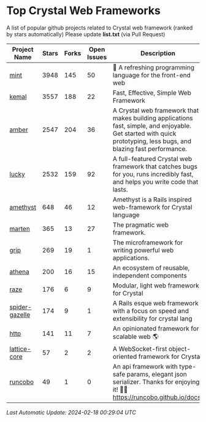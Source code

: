# Top Crystal Web Frameworks

A list of popular github projects related to Crystal web framework (ranked by stars automatically)
Please update **list.txt** (via Pull Request)

| Project Name | Stars | Forks | Open Issues | Description | Last Commit |
| ------------ | ----- | ----- | ----------- | ----------- | ----------- |
| [mint](https://github.com/mint-lang/mint) |3948|145|50|:leaves: A refreshing programming language for the front-end web|2023-12-15T04:53:16Z|
| [kemal](https://github.com/kemalcr/kemal) |3557|188|22|Fast, Effective, Simple Web Framework|2024-02-14T10:33:05Z|
| [amber](https://github.com/amberframework/amber) |2547|204|36|A Crystal web framework that makes building applications fast, simple, and enjoyable. Get started with quick prototyping, less bugs, and blazing fast performance.|2023-11-25T01:17:47Z|
| [lucky](https://github.com/luckyframework/lucky) |2532|159|92|A full-featured Crystal web framework that catches bugs for you, runs incredibly fast, and helps you write code that lasts.|2024-01-09T22:34:21Z|
| [amethyst](https://github.com/amethyst-framework/amethyst) |648|46|12|Amethyst is a Rails inspired web-framework for Crystal language|2018-02-10T19:35:15Z|
| [marten](https://github.com/martenframework/marten) |365|13|27|The pragmatic web framework.|2024-02-16T03:01:17Z|
| [grip](https://github.com/grip-framework/grip) |269|19|1|The microframework for writing powerful web applications.|2024-01-27T16:38:30Z|
| [athena](https://github.com/athena-framework/athena) |200|16|15|An ecosystem of reusable, independent components|2024-02-09T02:53:28Z|
| [raze](https://github.com/samueleaton/raze) |176|6|9|Modular, light web framework for Crystal|2021-01-02T01:20:01Z|
| [spider-gazelle](https://github.com/spider-gazelle/spider-gazelle) |174|9|1|A Rails esque web framework with a focus on speed and extensibility for crystal lang|2023-11-12T20:56:42Z|
| [http](https://github.com/onyxframework/http) |141|11|7|An opinionated framework for scalable web 🌎|2019-08-13T09:00:30Z|
| [lattice-core](https://github.com/jasonl99/lattice-core) |57|2|2|A WebSocket-first object-oriented framework for Crystal|2017-03-31T23:57:57Z|
| [runcobo](https://github.com/runcobo/runcobo) |49|1|0|An api framework with type-safe params, elegant json serializer. Thanks for enjoying it! 👻👻 https://runcobo.github.io/docs/|2022-03-16T06:43:35Z|

*Last Automatic Update: 2024-02-18 00:29:04 UTC*